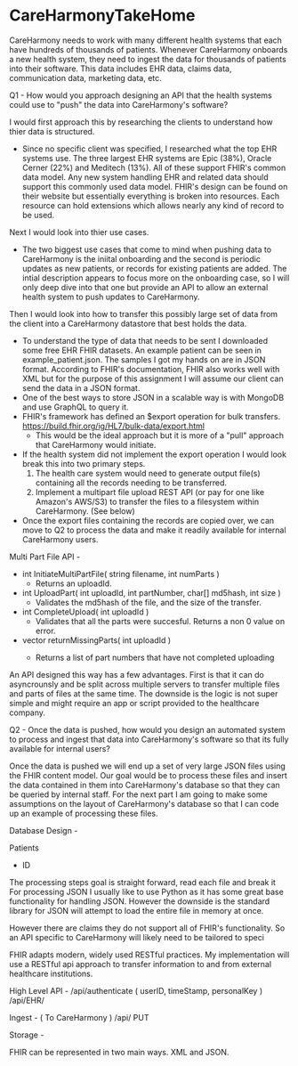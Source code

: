 # CareHarmonyTakeHome

CareHarmony needs to work with many different health systems that each have hundreds of thousands of patients. Whenever CareHarmony onboards a new health system, they need to ingest the data for thousands of patients into their software. This data includes EHR data, claims data, communication data, marketing data, etc.

Q1 - How would you approach designing an API that the health systems could use to "push" the data into CareHarmony's software?

I would first approach this by researching the clients to understand how thier data is structured. 
- Since no specific client was specified, I researched what the top EHR systems use. The three largest EHR systems are Epic (38%), Oracle Cerner (22%) and Meditech (13%). All of these support FHIR's common data model. Any new system handling EHR and related data should support this commonly used data model. FHIR's design can be found on their website but essentially everything is broken into resources. Each resource can hold extensions which allows nearly any kind of record to be used.

Next I would look into thier use cases.
- The two biggest use cases that come to mind when pushing data to CareHarmony is the iniital onboarding and the second is periodic updates as new patients, or records for existing patients are added. The intial description appears to focus more on the onboarding case, so I will only deep dive into that one but provide an API to allow an external health system to push updates to CareHarmony. 

Then I would look into how to transfer this possibly large set of data from the client into a CareHarmony datastore that best holds the data.
- To understand the type of data that needs to be sent I downloaded some free EHR FHIR datasets. An example patient can be seen in example_patient.json. The samples I got my hands on are in JSON format. According to FHIR's documentation, FHIR also works well with XML but for the purpose of this assignment I will assume our client can send the data in a JSON format.
- One of the best ways to store JSON in a scalable way is with MongoDB and use GraphQL to query it.
- FHIR's framework has defined an $export operation for bulk transfers. https://build.fhir.org/ig/HL7/bulk-data/export.html
  - This would be the ideal approach but it is more of a "pull" approach that CareHarmony would initiate.
- If the health system did not implement the export operation I would look break this into two primary steps.
  1. The health care system would need to generate output file(s) containing all the records needing to be transferred.
  2. Implement a multipart file upload REST API (or pay for one like Amazon's AWS/S3) to transfer the files to a filesystem within CareHarmony. (See below)
- Once the export files containing the records are copied over, we can move to Q2 to process the data and make it readily available for internal CareHarmony users.


Multi Part File API -
- int InitiateMultiPartFile( string filename, int numParts )
  - Returns an uploadId.
- int UploadPart( int uploadId, int partNumber, char[] md5hash, int size )
  - Validates the md5hash of the file, and the size of the transfer.
- int CompleteUpload( int uploadId )
  - Validates that all the parts were succesful. Returns a non 0 value on error.
- vector<int> returnMissingParts( int uploadId )
  - Returns a list of part numbers that have not completed uploading

An API designed this way has a few advantages. First is that it can do asyncrounsly and be split across multiple servers to transfer multiple files and parts of files at the same time. The downside is the logic is not super simple and might require an app or script provided to the healthcare company.





Q2 - Once the data is pushed, how would you design an automated system to process and ingest that data into CareHarmony's software so that its fully available for internal users?

Once the data is pushed we will end up a set of very large JSON files using the FHIR content model. Our goal would be to process these files and insert the data contained in them into CareHarmony's database so that they can be queried by internal staff. For the next part I am going to make some assumptions on the layout of CareHarmony's database so that I can code up an example of processing these files. 

Database Design -

Patients
- ID 

The processing steps goal is straight forward, read each file and break it For processing JSON I usually like to use Python as it has some great base functionality for handling JSON. However the downside is the standard library for JSON will attempt to load the entire file in memory at once.  


However there are claims they do not support all of FHIR's functionality. So an API specific to CareHarmony will likely need to be tailored to speci

FHIR adapts modern, widely used RESTful practices. My implementation will use a RESTful api approach to transfer information to and from external healthcare institutions.


High Level API -
/api/authenticate ( userID, timeStamp, personalKey )
/api/EHR/

Ingest - ( To CareHarmony )
/api/
PUT 


Storage -

FHIR can be represented in two main ways. XML and JSON. 
